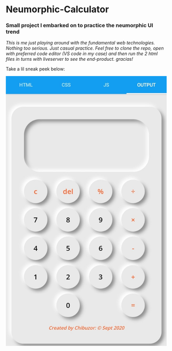 # Neumorphic-Calculator

### Small project I embarked on to practice the neumorphic UI trend

*This is me just playing around with the fundamental web technologies. Nothing too serious. Just casual practice.
Feel free to clone the repo, open with preferred code editor (VS code in my case) and then run the 2 html files in turns with liveserver to see the end-product.
gracias!*  

Take a lil sneak peek below:  

![Calculator](https://github.com/Tchybooxur/Neumorphic-Calculator/blob/master/Neumorphic%20Calculator%201.jpg)
